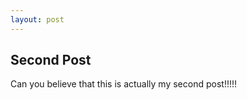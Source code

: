 ```yaml
---
layout: post
---
```


Second Post
----------

Can you believe that this is actually my second post!!!!!